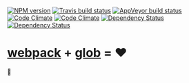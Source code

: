 [![NPM version](http://img.shields.io/npm/v/webpack-glob.svg?style=flat)](https://www.npmjs.org/package/webpack-glob) [![Travis build status](http://img.shields.io/travis/mdreizin/webpack-glob/master.svg?style=flat)](https://travis-ci.org/mdreizin/webpack-glob) [![AppVeyor build status](https://ci.appveyor.com/api/projects/status/github/mdreizin/webpack-glob?svg=true&branch=master)](https://ci.appveyor.com/project/mdreizin/webpack-glob) [![Code Climate](https://codeclimate.com/github/mdreizin/webpack-glob/badges/gpa.svg)](https://codeclimate.com/github/mdreizin/webpack-glob) [![Code Climate](https://codeclimate.com/github/mdreizin/webpack-glob/badges/coverage.svg)](https://codeclimate.com/github/mdreizin/webpack-glob) [![Dependency Status](https://david-dm.org/mdreizin/webpack-glob.svg?style=flat)](https://david-dm.org/mdreizin/webpack-glob) [![Dependency Status](https://david-dm.org/mdreizin/webpack-glob/dev-status.svg?style=flat)](https://david-dm.org/mdreizin/webpack-glob#info=devDependencies)

[webpack](https://github.com/webpack/webpack) + [glob](https://github.com/isaacs/node-glob) = :heart:
=====================================================================================================

:construction:
